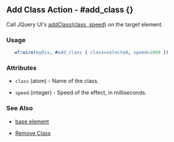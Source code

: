 <!-- dash: #add_class | Event | ###:Section -->


## Add Class Action - #add_class {}

  Call JQuery UI's [addClass(class, speed)](http://docs.jquery.com/UI/Effects/addClass) on the target element.

### Usage

```erlang
   wf:wire(myDiv, #add_class { class=selected, speed=1000 })

```

### Attributes

   * `class` (atom) - Name of the class.

   * `speed` (integer) - Speed of the effect, in milliseconds.

### See Also

 *  [base element](./action_base.md)

 *  [Remove Class](remove_class.md)

 
